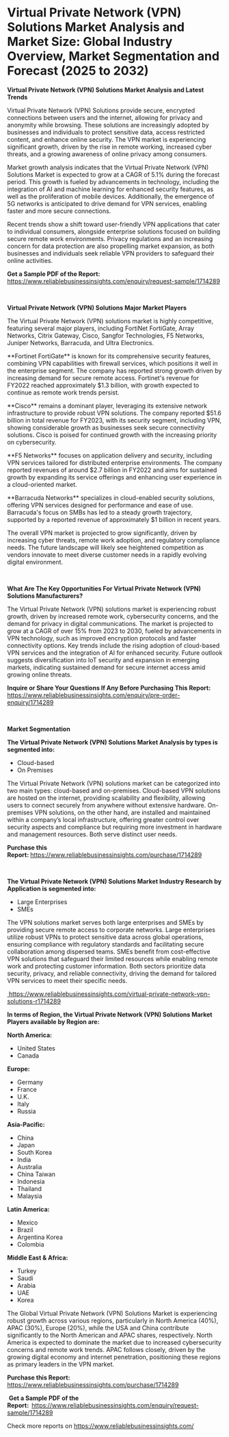 <p><h1>Virtual Private Network (VPN) Solutions Market Analysis and Market Size: Global Industry Overview, Market Segmentation and Forecast (2025 to 2032)</h1></p><p><strong>Virtual Private Network (VPN) Solutions Market Analysis and Latest Trends</strong></p>
<p><p>Virtual Private Network (VPN) Solutions provide secure, encrypted connections between users and the internet, allowing for privacy and anonymity while browsing. These solutions are increasingly adopted by businesses and individuals to protect sensitive data, access restricted content, and enhance online security. The VPN market is experiencing significant growth, driven by the rise in remote working, increased cyber threats, and a growing awareness of online privacy among consumers.</p><p>Market growth analysis indicates that the Virtual Private Network (VPN) Solutions Market is expected to grow at a CAGR of 5.1% during the forecast period. This growth is fueled by advancements in technology, including the integration of AI and machine learning for enhanced security features, as well as the proliferation of mobile devices. Additionally, the emergence of 5G networks is anticipated to drive demand for VPN services, enabling faster and more secure connections.</p><p>Recent trends show a shift toward user-friendly VPN applications that cater to individual consumers, alongside enterprise solutions focused on building secure remote work environments. Privacy regulations and an increasing concern for data protection are also propelling market expansion, as both businesses and individuals seek reliable VPN providers to safeguard their online activities.</p></p>
<p><strong>Get a Sample PDF of the Report:&nbsp;</strong> <a href="https://www.reliablebusinessinsights.com/enquiry/request-sample/1714289?utm_campaign=1558&utm_medium=2&utm_source=Github&utm_content=ia&utm_term=11012025&utm_id=virtual-private-network-vpn-solutions">https://www.reliablebusinessinsights.com/enquiry/request-sample/1714289</a></p>
<p>&nbsp;</p>
<p><strong>Virtual Private Network (VPN) Solutions Major Market Players</strong></p>
<p><p>The Virtual Private Network (VPN) solutions market is highly competitive, featuring several major players, including FortiNet FortiGate, Array Networks, Citrix Gateway, Cisco, Sangfor Technologies, F5 Networks, Juniper Networks, Barracuda, and Ultra Electronics. </p><p>**Fortinet FortiGate** is known for its comprehensive security features, combining VPN capabilities with firewall services, which positions it well in the enterprise segment. The company has reported strong growth driven by increasing demand for secure remote access. Fortinet's revenue for FY2022 reached approximately $1.3 billion, with growth expected to continue as remote work trends persist.</p><p>**Cisco** remains a dominant player, leveraging its extensive network infrastructure to provide robust VPN solutions. The company reported $51.6 billion in total revenue for FY2023, with its security segment, including VPN, showing considerable growth as businesses seek secure connectivity solutions. Cisco is poised for continued growth with the increasing priority on cybersecurity.</p><p>**F5 Networks** focuses on application delivery and security, including VPN services tailored for distributed enterprise environments. The company reported revenues of around $2.7 billion in FY2022 and aims for sustained growth by expanding its service offerings and enhancing user experience in a cloud-oriented market. </p><p>**Barracuda Networks** specializes in cloud-enabled security solutions, offering VPN services designed for performance and ease of use. Barracuda's focus on SMBs has led to a steady growth trajectory, supported by a reported revenue of approximately $1 billion in recent years. </p><p>The overall VPN market is projected to grow significantly, driven by increasing cyber threats, remote work adoption, and regulatory compliance needs. The future landscape will likely see heightened competition as vendors innovate to meet diverse customer needs in a rapidly evolving digital environment.</p></p>
<p>&nbsp;</p>
<p><strong>What Are The Key Opportunities For Virtual Private Network (VPN) Solutions Manufacturers?</strong></p>
<p><p>The Virtual Private Network (VPN) solutions market is experiencing robust growth, driven by increased remote work, cybersecurity concerns, and the demand for privacy in digital communications. The market is projected to grow at a CAGR of over 15% from 2023 to 2030, fueled by advancements in VPN technology, such as improved encryption protocols and faster connectivity options. Key trends include the rising adoption of cloud-based VPN services and the integration of AI for enhanced security. Future outlook suggests diversification into IoT security and expansion in emerging markets, indicating sustained demand for secure internet access amid growing online threats.</p></p>
<p><strong>Inquire or Share Your Questions If Any Before Purchasing This Report:</strong> <a href="https://www.reliablebusinessinsights.com/enquiry/pre-order-enquiry/1714289?utm_campaign=1558&utm_medium=2&utm_source=Github&utm_content=ia&utm_term=11012025&utm_id=virtual-private-network-vpn-solutions">https://www.reliablebusinessinsights.com/enquiry/pre-order-enquiry/1714289</a></p>
<p>&nbsp;</p>
<p><strong>Market Segmentation</strong></p>
<p><strong>The Virtual Private Network (VPN) Solutions Market Analysis by types is segmented into:</strong></p>
<p><ul><li>Cloud-based</li><li>On Premises</li></ul></p>
<p><p>The Virtual Private Network (VPN) solutions market can be categorized into two main types: cloud-based and on-premises. Cloud-based VPN solutions are hosted on the internet, providing scalability and flexibility, allowing users to connect securely from anywhere without extensive hardware. On-premises VPN solutions, on the other hand, are installed and maintained within a company’s local infrastructure, offering greater control over security aspects and compliance but requiring more investment in hardware and management resources. Both serve distinct user needs.</p></p>
<p><strong>Purchase this Report:&nbsp;</strong><a href="https://www.reliablebusinessinsights.com/purchase/1714289?utm_campaign=1558&utm_medium=2&utm_source=Github&utm_content=ia&utm_term=11012025&utm_id=virtual-private-network-vpn-solutions">https://www.reliablebusinessinsights.com/purchase/1714289</a></p>
<p>&nbsp;</p>
<p><strong>The Virtual Private Network (VPN) Solutions Market Industry Research by Application is segmented into:</strong></p>
<p><ul><li>Large Enterprises</li><li>SMEs</li></ul></p>
<p><p>The VPN solutions market serves both large enterprises and SMEs by providing secure remote access to corporate networks. Large enterprises utilize robust VPNs to protect sensitive data across global operations, ensuring compliance with regulatory standards and facilitating secure collaboration among dispersed teams. SMEs benefit from cost-effective VPN solutions that safeguard their limited resources while enabling remote work and protecting customer information. Both sectors prioritize data security, privacy, and reliable connectivity, driving the demand for tailored VPN services to meet their specific needs.</p></p>
<p><a href="https://www.reliablebusinessinsights.com/virtual-private-network-vpn-solutions-r1714289?utm_campaign=1558&utm_medium=2&utm_source=Github&utm_content=ia&utm_term=11012025&utm_id=virtual-private-network-vpn-solutions">&nbsp;https://www.reliablebusinessinsights.com/virtual-private-network-vpn-solutions-r1714289</a></p>
<p><strong>In terms of Region, the Virtual Private Network (VPN) Solutions Market Players available by Region are:</strong></p>
<p>
    <p> <strong> North America: </strong>
        <ul>
            <li>United States</li>
            <li>Canada</li>
        </ul>
        </p> 
    <p> <strong> Europe: </strong>
        <ul>
            <li>Germany</li>
            <li>France</li>
            <li>U.K.</li>
            <li>Italy</li>
            <li>Russia</li>
        </ul>
        </p> 
    <p> <strong> Asia-Pacific: </strong>
        <ul>
            <li>China</li>
            <li>Japan</li>
            <li>South Korea</li>
            <li>India</li>
            <li>Australia</li>
            <li>China Taiwan</li>
            <li>Indonesia</li>
            <li>Thailand</li>
            <li>Malaysia</li>
        </ul>
        </p> 
    <p> <strong> Latin America: </strong>
        <ul>
            <li>Mexico</li>
            <li>Brazil</li>
            <li>Argentina Korea</li>
            <li>Colombia</li>
        </ul>
        </p> 
    <p> <strong> Middle East & Africa: </strong>
        <ul>
            <li>Turkey</li>
            <li>Saudi</li>
            <li>Arabia</li>
            <li>UAE</li>
            <li>Korea</li>
        </ul>
    </p>
    </p>
<p><p>The Global Virtual Private Network (VPN) Solutions Market is experiencing robust growth across various regions, particularly in North America (40%), APAC (30%), Europe (20%), while the USA and China contribute significantly to the North American and APAC shares, respectively. North America is expected to dominate the market due to increased cybersecurity concerns and remote work trends. APAC follows closely, driven by the growing digital economy and internet penetration, positioning these regions as primary leaders in the VPN market.</p></p>
<p><strong>Purchase this Report: </strong><a href="https://www.reliablebusinessinsights.com/purchase/1714289?utm_campaign=1558&utm_medium=2&utm_source=Github&utm_content=ia&utm_term=11012025&utm_id=virtual-private-network-vpn-solutions">https://www.reliablebusinessinsights.com/purchase/1714289</a></p>
<p>&nbsp;<strong>Get a Sample PDF of the Report:&nbsp;&nbsp;</strong><a href="https://www.reliablebusinessinsights.com/enquiry/request-sample/1714289?utm_campaign=1558&utm_medium=2&utm_source=Github&utm_content=ia&utm_term=11012025&utm_id=virtual-private-network-vpn-solutions">https://www.reliablebusinessinsights.com/enquiry/request-sample/1714289</a></p>
<p><strong></strong></p>
<p>Check more reports on <a href="https://www.reliablebusinessinsights.com/?utm_campaign=1558&utm_medium=2&utm_source=Github&utm_content=ia&utm_term=11012025&utm_id=virtual-private-network-vpn-solutions">https://www.reliablebusinessinsights.com/</a></p>